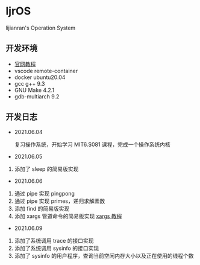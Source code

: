 # ljrOS

lijianran's Operation System

## 开发环境

- [官网教程](https://pdos.csail.mit.edu/6.S081/2020/tools.html) 
- vscode remote-container
- docker ubuntu20.04
- gcc g++ 9.3
- GNU Make 4.2.1
- gdb-multiarch 9.2

## 开发日志

- 2021.06.04

    复习操作系统，开始学习 MIT6.S081 课程，完成一个操作系统内核

- 2021.06.05

1. 添加了 sleep 的简易版实现

- 2021.06.06

1. 通过 pipe 实现 pingpong
2. 通过 pipe 实现 primes，递归求解素数
3. 添加 find 的简易版实现
4. 添加 xargs 管道命令的简易版实现 [xargs 教程](http://www.ruanyifeng.com/blog/2019/08/xargs-tutorial.html) 

- 2021.06.09

1. 添加了系统调用 trace 的接口实现
2. 添加了系统调用 sysinfo 的接口实现
3. 添加了 sysinfo 的用户程序，查询当前空闲内存大小以及正在使用的线程个数